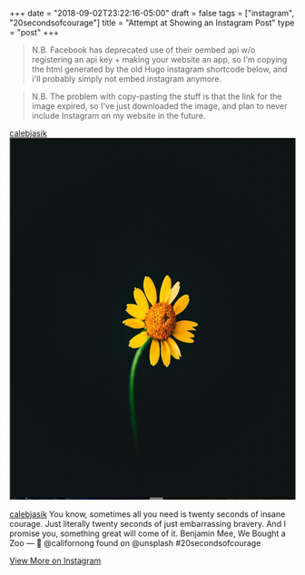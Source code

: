 +++
date = "2018-09-02T23:22:16-05:00"
draft = false
tags = ["instagram", "20secondsofcourage"]
title = "Attempt at Showing an Instagram Post"
type = "post"
+++

> N.B. Facebook has deprecated use of their oembed api w/o registering an api key + making your website an app, so I'm copying the html generated by the old Hugo instagram shortcode below, and i'll probably simply not embed instagram anymore.

> N.B. The problem with copy-pasting the stuff is that the link for the image expired, so I've just downloaded the image, and plan to never include Instagram on my website in the future.

<div class="__h_instagram s_instagram_simple card max-w-screen-sm">
	<div class="card-header">
    <a href="https://www.instagram.com/calebjasik" class="card-link">calebjasik</a>
  </div>
	<a href="https://instagram.com/p/BmvyRlcgX9U/" rel="noopener noreferrer" target="_blank"><img class="card-img-top img-fluid" src="flower-on-black.png" width="640"  height="638" alt="Instagram Image"/></a>
	<div class="card-body">
		<p class="card-text"><a href="https://www.instagram.com/calebjasik" class="card-link">calebjasik</a> You know, sometimes all you need is twenty seconds of insane courage. Just literally twenty seconds of just embarrassing bravery. And I promise you, something great will come of it.
Benjamin Mee, We Bought a Zoo
—
📸 @californong found on @unsplash 
#20secondsofcourage</p>
		<a href="https://www.instagram.com/calebjasik" class="card-link">View More on Instagram</a>
	</div>
</div>
